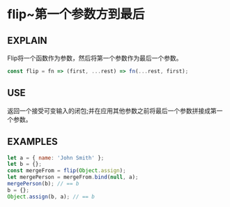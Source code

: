 # flip~第一个参数方到最后


## EXPLAIN
Flip将一个函数作为参数，然后将第一个参数作为最后一个参数。
```javascript
const flip = fn => (first, ...rest) => fn(...rest, first);                                                          
```
## USE
返回一个接受可变输入的闭包;并在应用其他参数之前将最后一个参数拼接成第一个参数。


## EXAMPLES
```javascript
let a = { name: 'John Smith' };
let b = {};
const mergeFrom = flip(Object.assign);
let mergePerson = mergeFrom.bind(null, a);
mergePerson(b); // == b
b = {};
Object.assign(b, a); // == b
```